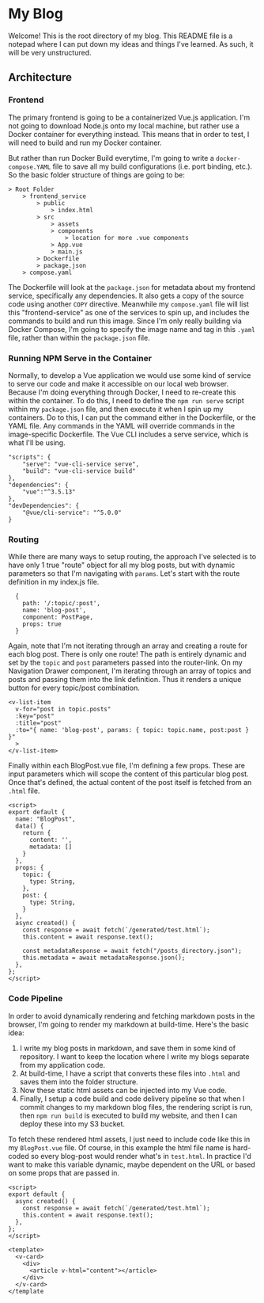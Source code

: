 # My Blog

Welcome! This is the root directory of my blog. This README file is a notepad where I can put down my ideas and things I've learned. As such, it will be very unstructured.

## Architecture

### Frontend

The primary frontend is going to be a containerized Vue.js application. I'm not going to download Node.js onto my local machine, but rather use a Docker container for everything instead. This means that in order to test, I will need to build and run my Docker container.

But rather than run Docker Build everytime, I'm going to write a `docker-compose.YAML` file to save all my build configurations (i.e. port binding, etc.). So the basic folder structure of things are going to be:

```
> Root Folder
    > frontend_service
        > public
            > index.html
        > src
            > assets
            > components
                > location for more .vue components
            > App.vue
            > main.js
        > Dockerfile
        > package.json
    > compose.yaml
```

The Dockerfile will look at the `package.json` for metadata about my frontend service, specifically any dependencies. It also gets a copy of the source code using another `COPY` directive. Meanwhile my `compose.yaml` file will list this "frontend-service" as one of the services to spin up, and includes the commands to build and run this image. Since I'm only really building via Docker Compose, I'm going to specify the image name and tag in this `.yaml` file, rather than within the `package.json` file. 

### Running NPM Serve in the Container

Normally, to develop a Vue application we would use some kind of service to serve our code and make it accessible on our local web browser. Because I'm doing everything through Docker, I need to re-create this within the container. To do this, I need to define the `npm run serve` script within my `package.json` file, and then execute it when I spin up my containers. Do to this, I can put the command either in the Dockerfile, or the YAML file. Any commands in the YAML will override commands in the image-specific Dockerfile. The Vue CLI includes a serve service, which is what I'll be using. 

```
"scripts": {
    "serve": "vue-cli-service serve",
    "build": "vue-cli-service build"
},
"dependencies": {
    "vue":"^3.5.13"
},
"devDependencies": {
    "@vue/cli-service": "^5.0.0"
}
```

### Routing

While there are many ways to setup routing, the approach I've selected is to have only 1 true "route" object for all my blog posts, but with dynamic parameters so that I'm navigating with `params`. Let's start with the route definition in my index.js file. 

```
  {
    path: '/:topic/:post',
    name: 'blog-post',
    component: PostPage,
    props: true
  }
```

Again, note that I'm not iterating through an array and creating a route for each blog post. There is only one route! The path is entirely dynamic and set by the `topic` and `post` parameters passed into the router-link. On my Navigation Drawer component, I'm iterating through an array of topics and posts and passing them into the link definition. Thus it renders a unique button for every topic/post combination.

```
<v-list-item
  v-for="post in topic.posts"
  :key="post"
  :title="post"
  :to="{ name: 'blog-post', params: { topic: topic.name, post:post } }"
  >
</v-list-item>
```

Finally within each BlogPost.vue file, I'm defining a few props. These are input parameters which will scope the content of this particular blog post. Once that's defined, the actual content of the post itself is fetched from an `.html` file. 

```
<script>
export default {
  name: "BlogPost",
  data() {
    return {
      content: '',
      metadata: []
    }
  },
  props: {
    topic: {
      type: String,
    },
    post: {
      type: String,
    }
  },
  async created() {
    const response = await fetch(`/generated/test.html`);
    this.content = await response.text();

    const metadataResponse = await fetch("/posts_directory.json");
    this.metadata = await metadataResponse.json();
  },
};
</script>
```

### Code Pipeline

In order to avoid dynamically rendering and fetching markdown posts in the browser, I'm going to render my markdown at build-time. Here's the basic idea:

1. I write my blog posts in markdown, and save them in some kind of repository. I want to keep the location where I write my blogs separate from my application code. 
2. At build-time, I have a script that converts these files into `.html` and saves them into the folder structure. 
3. Now these static html assets can be injected into my Vue code.  
4. Finally, I setup a code build and code delivery pipeline so that when I commit changes to my markdown blog files, the rendering script is run, then `npm run build` is executed to build my website, and then I can deploy these into my S3 bucket. 

To fetch these rendered html assets, I just need to include code like this in my `BlogPost.vue` file. Of course, in this example the html file name is hard-coded so every blog-post would render what's in `test.html`. In practice I'd want to make this variable dynamic, maybe dependent on the URL or based on some props that are passed in. 

```
<script>
export default {
  async created() {
    const response = await fetch(`/generated/test.html`);
    this.content = await response.text();
  },
};
</script>

<template>
  <v-card>
    <div>
      <article v-html="content"></article>
    </div>
  </v-card>
</template
```